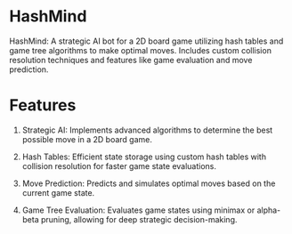 # HashMind
HashMind: A strategic AI bot for a 2D board game utilizing hash tables and game tree algorithms to make optimal moves. Includes custom collision resolution techniques and features like game evaluation and move prediction.

# Features

1. Strategic AI: Implements advanced algorithms to determine the best possible move in a 2D board game.
    
2. Hash Tables: Efficient state storage using custom hash tables with collision resolution for faster game state evaluations.
    
3. Move Prediction: Predicts and simulates optimal moves based on the current game state.
    
4. Game Tree Evaluation: Evaluates game states using minimax or alpha-beta pruning, allowing for deep strategic decision-making.
